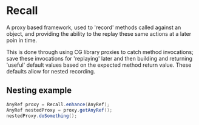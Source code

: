 # Recall
A proxy based framework, used to 'record' methods called against an object, and providing the ability to the replay these same actions at a later poin in time.

This is done through using CG library proxies to catch method invocations; save these invocations for 'replaying' later and then building and returning 'useful' default values based on the expected method return value. These defaults allow for nested recording.

## Nesting example
```java
AnyRef proxy = Recall.enhance(AnyRef);
AnyRef nestedProxy = proxy.getAnyRef();
nestedProxy.doSomething();
```


